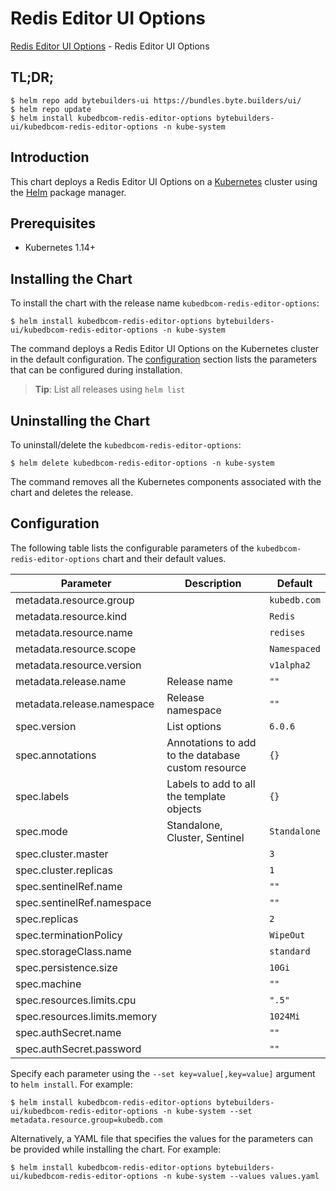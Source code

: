 # Redis Editor UI Options

[Redis Editor UI Options](https://byte.builders) - Redis Editor UI Options

## TL;DR;

```console
$ helm repo add bytebuilders-ui https://bundles.byte.builders/ui/
$ helm repo update
$ helm install kubedbcom-redis-editor-options bytebuilders-ui/kubedbcom-redis-editor-options -n kube-system
```

## Introduction

This chart deploys a Redis Editor UI Options on a [Kubernetes](http://kubernetes.io) cluster using the [Helm](https://helm.sh) package manager.

## Prerequisites

- Kubernetes 1.14+

## Installing the Chart

To install the chart with the release name `kubedbcom-redis-editor-options`:

```console
$ helm install kubedbcom-redis-editor-options bytebuilders-ui/kubedbcom-redis-editor-options -n kube-system
```

The command deploys a Redis Editor UI Options on the Kubernetes cluster in the default configuration. The [configuration](#configuration) section lists the parameters that can be configured during installation.

> **Tip**: List all releases using `helm list`

## Uninstalling the Chart

To uninstall/delete the `kubedbcom-redis-editor-options`:

```console
$ helm delete kubedbcom-redis-editor-options -n kube-system
```

The command removes all the Kubernetes components associated with the chart and deletes the release.

## Configuration

The following table lists the configurable parameters of the `kubedbcom-redis-editor-options` chart and their default values.

|          Parameter           |                    Description                     |   Default    |
|------------------------------|----------------------------------------------------|--------------|
| metadata.resource.group      |                                                    | `kubedb.com` |
| metadata.resource.kind       |                                                    | `Redis`      |
| metadata.resource.name       |                                                    | `redises`    |
| metadata.resource.scope      |                                                    | `Namespaced` |
| metadata.resource.version    |                                                    | `v1alpha2`   |
| metadata.release.name        | Release name                                       | `""`         |
| metadata.release.namespace   | Release namespace                                  | `""`         |
| spec.version                 | List options                                       | `6.0.6`      |
| spec.annotations             | Annotations to add to the database custom resource | `{}`         |
| spec.labels                  | Labels to add to all the template objects          | `{}`         |
| spec.mode                    | Standalone, Cluster, Sentinel                      | `Standalone` |
| spec.cluster.master          |                                                    | `3`          |
| spec.cluster.replicas        |                                                    | `1`          |
| spec.sentinelRef.name        |                                                    | `""`         |
| spec.sentinelRef.namespace   |                                                    | `""`         |
| spec.replicas                |                                                    | `2`          |
| spec.terminationPolicy       |                                                    | `WipeOut`    |
| spec.storageClass.name       |                                                    | `standard`   |
| spec.persistence.size        |                                                    | `10Gi`       |
| spec.machine                 |                                                    | `""`         |
| spec.resources.limits.cpu    |                                                    | `".5"`       |
| spec.resources.limits.memory |                                                    | `1024Mi`     |
| spec.authSecret.name         |                                                    | `""`         |
| spec.authSecret.password     |                                                    | `""`         |


Specify each parameter using the `--set key=value[,key=value]` argument to `helm install`. For example:

```console
$ helm install kubedbcom-redis-editor-options bytebuilders-ui/kubedbcom-redis-editor-options -n kube-system --set metadata.resource.group=kubedb.com
```

Alternatively, a YAML file that specifies the values for the parameters can be provided while
installing the chart. For example:

```console
$ helm install kubedbcom-redis-editor-options bytebuilders-ui/kubedbcom-redis-editor-options -n kube-system --values values.yaml
```
